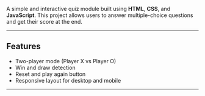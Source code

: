 A simple and interactive quiz module built using **HTML**, **CSS**, and **JavaScript**. This project allows users to answer multiple-choice questions and get their score at the end.

---

##  Features

- Two-player mode (Player X vs Player O)
- Win and draw detection
- Reset and play again button
- Responsive layout for desktop and mobile
- ---
